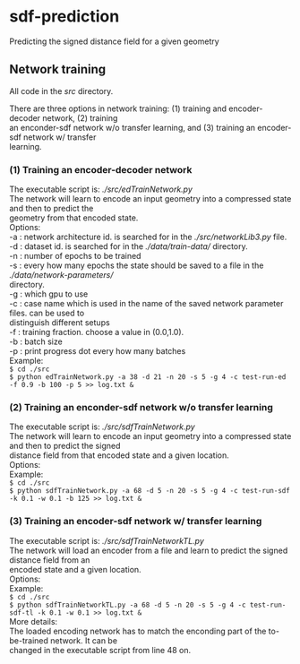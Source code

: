 # sdf-prediction

Predicting the signed distance field for a given geometry


## Network training  
All code in the _src_ directory.

There are three options in network training: (1) training and encoder-decoder network, (2) training  
an enconder-sdf network w/o transfer learning, and (3) training an encoder-sdf network w/ transfer  
learning.

### (1) Training an encoder-decoder network
  The executable script is: _./src/edTrainNetwork.py_  
  The network will learn to encode an input geometry into a compressed state and then to predict the  
    geometry from that encoded state.  
  Options:  
    -a : network architecture id. is searched for in the _./src/networkLib3.py_ file.  
    -d : dataset id. is searched for in the _./data/train-data/_ directory.  
    -n : number of epochs to be trained  
    -s : every how many epochs the state should be saved to a file in the _./data/network-parameters/_  
           directory.  
    -g : which gpu to use  
    -c : case name which is used in the name of the saved network parameter files. can be used to  
           distinguish different setups  
    -f : training fraction. choose a value in (0.0,1.0).  
    -b : batch size  
    -p : print progress dot every how many batches  
  Example:  
    `$ cd ./src`  
    `$ python edTrainNetwork.py -a 38 -d 21 -n 20 -s 5 -g 4 -c test-run-ed -f 0.9 -b 100 -p 5 >> log.txt &`  

### (2) Training an enconder-sdf network w/o transfer learning
  The executable script is: _./src/sdfTrainNetwork.py_  
  The network will learn to encode an input geometry into a compressed state and then to predict the signed  
    distance field from that encoded state and a given location.  
  Options:  
  Example:  
    `$ cd ./src`  
    `$ python sdfTrainNetwork.py -a 68 -d 5 -n 20 -s 5 -g 4 -c test-run-sdf -k 0.1 -w 0.1 -b 125 >> log.txt &`  

### (3) Training an encoder-sdf network w/ transfer learning
  The executable script is: _./src/sdfTrainNetworkTL.py_  
  The network will load an encoder from a file and learn to predict the signed distance field from an  
    encoded state and a given location.  
  Options:  
  Example:  
    `$ cd ./src`  
    `$ python sdfTrainNetworkTL.py -a 68 -d 5 -n 20 -s 5 -g 4 -c test-run-sdf-tl -k 0.1 -w 0.1 >> log.txt &`  
  More details:  
    The loaded encoding network has to match the enconding part of the to-be-trained network. It can be  
      changed in the executable script from line 48 on.  
    
